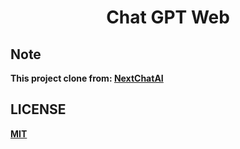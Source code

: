 <div align="center">
<h1 align="center">Chat GPT Web</h1>
</div>

## Note
<b>

  This project clone from: [NextChatAI](https://github.com/ChatGPTNextWeb/ChatGPT-Next-Web)
  
</b>

## LICENSE
<b>
  
[MIT](https://opensource.org/license/mit/)

</b>
